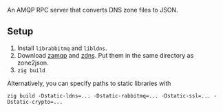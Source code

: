 An AMQP RPC server that converts DNS zone files to JSON.

## Setup
1. Install `librabbitmq` and `libldns`.
2. Download [zamqp](https://github.com/skunkwerks/zamqp) and [zdns](https://github.com/skunkwerks/zdns). Put them in the same directory as zone2json.
3. `zig build`

Alternatively, you can specify paths to static libraries with
```
zig build -Dstatic-ldns=... -Dstatic-rabbitmq=... -Dstatic-ssl=... -Dstatic-crypto=...
```
